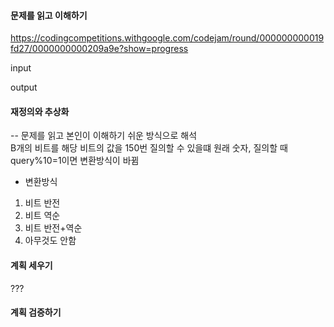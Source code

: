 #### 문제를 읽고 이해하기
https://codingcompetitions.withgoogle.com/codejam/round/000000000019fd27/0000000000209a9e?show=progress

input</br>



output</br>

 
#### 재정의와 추상화<br>
-- 문제를 읽고 본인이 이해하기 쉬운 방식으로 해석<br>
B개의 비트를 해당 비트의 값을 150번 질의할 수 있을떄 원래 숫자, 질의할 때 query%10=1이면 변환방식이 바뀜
- 변환방식
1. 비트 반전
2. 비트 역순
3. 비트 반전+역순
4. 아무것도 안함

#### 계획 세우기<br>
???

#### 계획 검증하기
